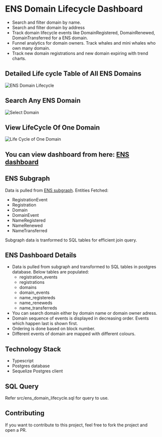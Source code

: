 # ENS Domain Lifecycle Dashboard

* Search and filter domain by name.
* Search and filter domain by address
* Track domain lifecycle events like DomainRegistered, DomainRenewed, DomainTransferred for a ENS domain.
* Funnel analytics for domain owners. Track whales and mini whales who own many domain.
* Track new domain registrations and new domain expiring with trend charts.

## Detailed Life cycle Table of All ENS Domains
![ENS Domain Lifecycle](https://github.com/stevepro-lab/ens-domain-lifecycle-dashboard/blob/main/src/resources/screen1.png)

## Search Any ENS Domain
![Select Domain](https://github.com/stevepro-lab/ens-domain-lifecycle-dashboard/blob/main/src/resources/screen2.png)

## View LifeCycle Of One Domain
![Life Cycle of One Domain](https://github.com/stevepro-lab/ens-domain-lifecycle-dashboard/blob/main/src/resources/screen3.png)

## You can view dashboard from here: [ENS dashboard](http://analytics.dappquery.com/public/dashboard/8d66f6ab-e0c5-475b-b220-bc5a07d9e576)

## ENS Subgraph

Data is pulled from [ENS subgraph](https://thegraph.com/explorer/subgraph/ensdomains/ens).
Entities Fetched:
* RegistrationEvent
* Registration
* Domain
* DomainEvent
* NameRegistered
* NameRenewed
* NameTransferred

Subgraph data is tranformed to SQL tables for efficient join query.

## ENS Dashboard Details

* Data is pulled from subgraph and transformed to SQL tables in postgres database. Below tables are populated:
    * registration_events
    * registrations
    * domains
    * domain_events
    * name_registereds
    * name_reneweds
    * name_transferreds
* You can search domain either by domain name or domain owner adress.
* Domain sequence of events is displayed in decreasing order. Events which happen last is shown first.
* Ordering is done based on block number.
* Different events of domain are mapped with different colours.

## Technology Stack

* Typescript
* Postgres database
* Sequelize Postgres client

## SQL Query

Refer src/ens_domain_lifecycle.sql for query to use.

## Contributing

If you want to contribute to this project, feel free to fork the project and open a PR.
